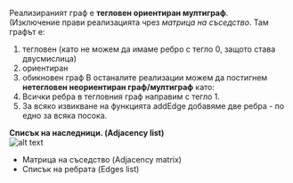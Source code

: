 Реализираният граф е **тегловен ориентиран мултиграф**.  
(Изключение прави реализацията чрез *матрица на съседство*. Там графът е:  
1. тегловен (като не можем да имаме ребро с тегло 0, защото става двусмислица)
2. ориентиран
3. обикновен граф
В останалите реализации можем да постигнем **нетегловен неориентиран граф/мултиграф** като:
1. Всички ребра в тегловния граф направим с тегло 1.
2. За всяко извикване на функцията addEdge добавяме две ребра - по едно за всяка посока.

**Списък на наследници. (Adjacency list)**  
![alt text](https://ibb.co/dMMtPSK)
* Матрица на съседство (Adjacency matrix)
* Списък на ребрата (Edges list)
